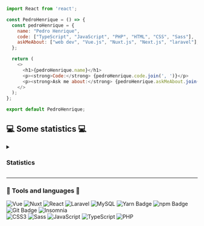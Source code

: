 ```javascript
import React from 'react';

const PedroHenrique = () => {
  const pedroHenrique = {
    name: "Pedro Henrique",
    code: ["TypeScript", "JavaScript", "PHP", "HTML", "CSS", "Sass"],
    askMeAbout: ["web dev", "Vue.js", "Nuxt.js", "Next.js", "laravel"],
  };

  return (
    <>
      <h1>{pedroHenrique.name}</h1>
      <p><strong>Code:</strong> {pedroHenrique.code.join(', ')}</p>
      <p><strong>Ask me about:</strong> {pedroHenrique.askMeAbout.join(', ')}</p>
    </>
  );
};

export default PedroHenrique;
```

## 💻 Some statistics 💻
<details>
       <summary><h3>Statistics</h3></summary>
    <div align="left">
         <a href="https://github.com/PedroHRFerreira?tab=repositories">
            <img align="center" src="https://github-profile-trophy.vercel.app/?username=PedroHRFerreira&theme=juicyfresh&hide_langs_below=1" alt="PedroHRFerreira github stats"/>
            <img width="800" height="220" src="https://streak-stats.demolab.com/?user=PedroHRFerreira&theme=dark&hide_border=true&border_radius=5&card_width=1000">
         </a>
    </div>
    <div align="left">
      <a href="https://github.com/PedroHRFerreira?tab=repositories">
        <img align="left" src="https://github-readme-stats.vercel.app/api/top-langs?username=PedroHRFerreira&show_icons=true&locale=en&layout=compact&theme=dark" />
        <img align="center" src="https://github-readme-stats.vercel.app/api?username=PedroHRFerreira&show_icons=true&theme=dark&hide_height=27" alt="PedroHRFerreira github stats"/>
      </a>
    </div>
</details>

---

### 🔨 Tools and languages 🔨
![Vue](https://img.shields.io/badge/vue-%2335495e.svg?style=for-the-badge&logo=vuedotjs&logoColor=%234FC08D) 
![Nuxt](https://img.shields.io/badge/Nuxt-%2335495e.svg?style=for-the-badge&logo=nuxtdotjs&logoColor=%234FC08D)
![React](https://img.shields.io/badge/React-%23007ACC?style=for-the-badge&logo=react&logoColor=white)
![Laravel](https://img.shields.io/badge/Laravel-%23FF2D20?style=for-the-badge&logo=laravel&logoColor=white)
![MySQL](https://img.shields.io/badge/MySQL-00758F.svg?style=for-the-badge&logo=MySQL&logoColor=white)
![Yarn Badge](https://img.shields.io/badge/Yarn-2C8EBB?style=for-the-badge&logo=yarn&logoColor=white)
![npm Badge](https://img.shields.io/badge/npm-CB3837?style=for-the-badge&logo=npm&logoColor=white)
![Git Badge](https://img.shields.io/badge/Git-F05032?style=for-the-badge&logo=git&logoColor=white)
![Insomnia](https://img.shields.io/badge/Insomnia-4000BF?style=for-the-badge&logo=insomnia&logoColor=white)
<br>
![CSS3](https://img.shields.io/badge/css3-%231572B6.svg?style=for-the-badge&logo=css3&logoColor=white)
![Sass](https://img.shields.io/badge/Sass-%23CC6699.svg?style=for-the-badge&logo=sass&logoColor=white)
![JavaScript](https://img.shields.io/badge/javascript-%23323330.svg?style=for-the-badge&logo=javascript&logoColor=%23F7DF1E)
![TypeScript](https://img.shields.io/badge/TypeScript-%23007ACC.svg?style=for-the-badge&logo=typescript&logoColor=white)
![PHP](https://img.shields.io/badge/PHP-777BB4?style=for-the-badge&logo=php&logoColor=white)
